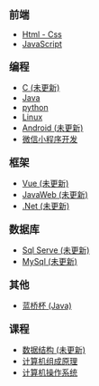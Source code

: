 <div style="padding-left:20px;">

<p style="font-size:18px; margin-bottom:0px;"><b>前端</b></p>

- [Html - Css](htmlCssJs/html)
- [JavaScript](htmlCssJs/js)

<p style="font-size:18px; margin-bottom:0px;"><b>编程</b></p>

- [C (未更新)]()
- [Java](java/java.md)
- [python](python/python.md)
- [Linux](Linux/Linux.md)
- [Android (未更新)]()
- [微信小程序开发](wx/wx.md)


<p style="font-size:18px; margin-bottom:0px;"><b>框架</b></p>

- [Vue (未更新)]()
- [JavaWeb (未更新)]()
- [.Net (未更新)]()

<p style="font-size:18px; margin-bottom:0px;"><b>数据库</b></p>

- [Sql Serve (未更新)]()
- [MySql (未更新)]()

<p style="font-size:18px; margin-bottom:0px;"><b>其他</b></p>

- [蓝桥杯 (Java)](blue/blue.md)



<p style="font-size:18px; margin-bottom:0px;"><b>课程</b></p>

- [数据结构 (未更新)]()
- [计算机组成原理](组成原理/组成原理.md)
- [计算机操作系统](操作系统/操作系统.md)


</div>

